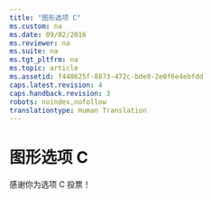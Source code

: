 ```yaml
---
title: "图形选项 C"
ms.custom: na
ms.date: 09/02/2016
ms.reviewer: na
ms.suite: na
ms.tgt_pltfrm: na
ms.topic: article
ms.assetid: f448625f-8873-472c-bde0-2e0f6e4ebfdd
caps.latest.revision: 4
caps.handback.revision: 3
robots: noindex,nofollow
translationtype: Human Translation
---
```

# 图形选项 C
感谢你为选项 C 投票！